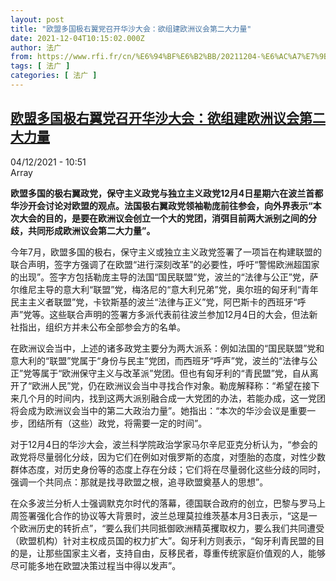 ```yaml
---
layout: post
title: "欧盟多国极右翼党召开华沙大会：欲组建欧洲议会第二大力量"
date: 2021-12-04T10:15:02.000Z
author: 法广
from: https://www.rfi.fr/cn/%E6%94%BF%E6%B2%BB/20211204-%E6%AC%A7%E7%9B%9F%E5%A4%9A%E5%9B%BD%E6%9E%81%E5%8F%B3%E7%BF%BC%E5%85%9A%E5%8F%AC%E5%BC%80%E5%8D%8E%E6%B2%99%E5%A4%A7%E4%BC%9A-%E6%AC%B2%E7%BB%84%E5%BB%BA%E6%AC%A7%E6%B4%B2%E8%AE%AE%E4%BC%9A%E7%AC%AC%E4%BA%8C%E5%A4%A7%E5%8A%9B%E9%87%8F
tags: [ 法广 ]
categories: [ 法广 ]
---
```

<!--1638612902000-->
[欧盟多国极右翼党召开华沙大会：欲组建欧洲议会第二大力量](https://www.rfi.fr/cn/%E6%94%BF%E6%B2%BB/20211204-%E6%AC%A7%E7%9B%9F%E5%A4%9A%E5%9B%BD%E6%9E%81%E5%8F%B3%E7%BF%BC%E5%85%9A%E5%8F%AC%E5%BC%80%E5%8D%8E%E6%B2%99%E5%A4%A7%E4%BC%9A-%E6%AC%B2%E7%BB%84%E5%BB%BA%E6%AC%A7%E6%B4%B2%E8%AE%AE%E4%BC%9A%E7%AC%AC%E4%BA%8C%E5%A4%A7%E5%8A%9B%E9%87%8F)
------

<div>
<div>04/12/2021 - 10:51</div>Array<p><strong>                    欧盟多国的极右翼政党，保守主义政党与独立主义政党12月4日星期六在波兰首都华沙开会讨论对欧盟的观点。法国极右翼政党领袖勒庞前往参会，向外界表示“本次大会的目的，是要在欧洲议会创立一个大的党团，消弭目前两大派别之间的分歧，共同形成欧洲议会第二大力量”。                </strong></p><div >                    <p>今年7月，欧盟多国的极右，保守主义或独立主义政党签署了一项旨在构建联盟的联合声明，签字方强调了在欧盟“进行深刻改革”的必要性，呼吁“警惕欧洲超国家的出现”。签字方包括勒庞主导的法国“国民联盟”党，波兰的“法律与公正”党，萨尔维尼主导的意大利“联盟”党，梅洛尼的“意大利兄弟”党，奥尔班的匈牙利“青年民主主义者联盟”党，卡钦斯基的波兰“法律与正义”党，阿巴斯卡的西班牙“呼声”党等。这些联合声明的签署方多派代表前往波兰参加12月4日的大会，但法新社指出，组织方并未公布全部参会方的名单。</p><p>在欧洲议会当中，上述的诸多政党主要分为两大派系：例如法国的“国民联盟”党和意大利的“联盟”党属于“身份与民主”党团，而西班牙“呼声”党，波兰的“法律与公正”党等属于“欧洲保守主义与改革派”党团。但也有匈牙利的“青民盟”党，自从离开了“欧洲人民”党，仍在欧洲议会当中寻找合作对象。勒庞解释称：“希望在接下来几个月的时间内，找到这两大派别融合成一大党团的办法，若能办成，这一党团将会成为欧洲议会当中的第二大政治力量”。她指出：“本次的华沙会议是重要一步，团结所有（这些）政党，将需要一定的时间”。</p><p>对于12月4日的华沙大会，波兰科学院政治学家马尔辛尼亚克分析认为，“参会的政党将尽量弱化分歧，因为它们在例如对俄罗斯的态度，对堕胎的态度，对性少数群体态度，对历史身份等的态度上存在分歧；它们将在尽量弱化这些分歧的同时，强调一个共同点：那就是找寻欧盟之根，追寻欧盟奠基人的思想”。</p><p>在众多波兰分析人士强调默克尔时代的落幕，德国联合政府的创立，巴黎与罗马上周签署强化合作的协议等大背景时，波兰总理莫拉维茨基本月3日表示，“这是一个欧洲历史的转折点”，“要么我们共同抵御欧洲精英攫取权力，要么我们共同遭受（欧盟机构）针对主权成员国的权力扩大”。匈牙利方则表示，“匈牙利青民盟的目的是，让那些国家主义者，支持自由，反移民者，尊重传统家庭价值观的人，能够尽可能多地在欧盟决策过程当中得以发声”。</p>                                            <div data-selfpromo-newsletter>    </div>    <div data-selfpromo-app>    </div>                </div>
</div>

